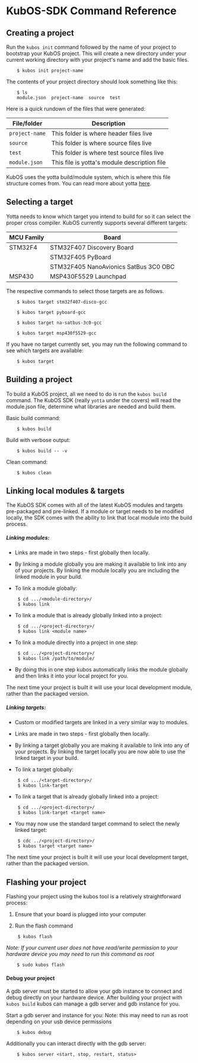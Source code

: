 # KubOS-SDK Command Reference

## Creating a project

Run the `kubos init` command followed by the name of your project to bootstrap your KubOS project. This will create a new directory under your current working directory with your project's name and add the basic files.

        $ kubos init project-name

The contents of your project directory should look something like this:

        $ ls
        module.json  project-name  source  test

Here is a quick rundown of the files that were generated:

| File/folder   | Description  |
| ------------- |-------------|
| `project-name` | This folder is where header files live |
| `source`   | This folder is where source files live |
| `test`    | This folder is where test source files live |
| `module.json` | This file is yotta's module description file |


KubOS uses the yotta build/module system, which is where this file structure comes from. You can read more about yotta [here](http://yottadocs.mbed.com/).

## Selecting a target

Yotta needs to know which target you intend to build for so it can select the proper cross compiler. KubOS currently supports several different targets:

| MCU Family   | Board  |
| ------------- |-------------|
| STM32F4 | STM32F407 Discovery Board |
|    |  STM32F405 PyBoard |
|  | STM32F405 NanoAvionics SatBus 3C0 OBC |
| MSP430     | MSP430F5529 Launchpad |


The respective commands to select those targets are as follows.

        $ kubos target stm32f407-disco-gcc

        $ kubos target pyboard-gcc

        $ kubos target na-satbus-3c0-gcc

        $ kubos target msp430f5529-gcc

If you have no target currently set, you may run the following command to see which targets are available:

        $ kubos target

## Building a project

To build a KubOS project, all we need to do is run the `kubos build` command. The KubOS SDK (really `yotta` under the covers) will read the module.json file, determine what libraries are needed and build them.

Basic build command:

        $ kubos build

Build with verbose output:

        $ kubos build -- -v

Clean command:

        $ kubos clean

## Linking local modules & targets

The KubOS SDK comes with all of the latest KubOS modules and targets pre-packaged and pre-linked. If a module or target needs to be modified locally, the SDK comes with the ability to link that local module into the build process.

##### Linking modules:

 * Links are made in two steps - first globally then locally.

 * By linking a module globally you are making it available to link into any of your projects. By linking the module locally you are including the linked module in your build.

 * To link a module globally:

        $ cd .../<module-directory>/
        $ kubos link

 * To link a module that is already globally linked into a project:

        $ cd .../<project-directory>/
        $ kubos link <module name>

 * To link a module directly into a project in one step:

        $ cd .../<project-directory>/
        $ kubos link /path/to/module/

 * By doing this in one step kubos automatically links the module globally and then links it into your local project for you.

The next time your project is built it will use your local development module, rather than the packaged version.

##### Linking targets:

 * Custom or modified targets are linked in a very similar way to modules.

 * Links are made in two steps - first globally then locally.

 * By linking a target globally you are making it available to link into any of your projects. By linking the target locally you are now able to use the linked target in your build.

 * To link a target globally:

        $ cd .../<target-directory>/
        $ kubos link-target

 * To link a target that is already globally linked into a project:

        $ cd .../<project-directory>/
        $ kubos link-target <target name>

 * You may now use the standard target command to select the newly linked target:

        $ cdc ../<project-directory>/
        $ kubos target <target name>

The next time your project is built it will use your local development target, rather than the packaged version.


## Flashing your project

Flashing your project using the kubos tool is a relatively straightforward process:

1. Ensure that your board is plugged into your computer

2. Run the flash command

        $ kubos flash

*Note: If your current user does not have read/write permission to your hardware device you may need to run this command as root*

        $ sudo kubos flash

#### Debug your project

A gdb server must be started to allow your gdb instance to connect and debug directly on your hardware device.
After building your project with `kubos build` kubos can manage a gdb server and gdb instance for you.

Start a gdb server and instance for you:
Note: this may need to run as root depending on your usb device permissions

        $ kubos debug

Additionally you can interact directly with the gdb server:

        $ kubos server <start, stop, restart, status>
